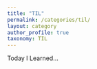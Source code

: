 ```yaml
---
title: "TIL"
permalink: /categories/til/
layout: category
author_profile: true
taxonomy: TIL
---
```


Today I Learned...
